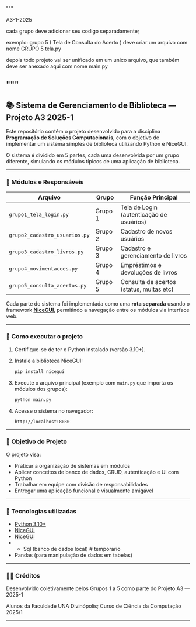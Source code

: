 """

A3-1-2025


cada grupo deve adicionar seu codigo separadamente;

exemplo: grupo 5 ( Tela de Consulta do Acerto )
deve criar um arquivo com nome
GRUPO 5 tela.py

depois todo projeto vai ser unificado em um unico arquivo, que também deve ser anexado aqui com nome 
main.py


"""
---

## 📚 Sistema de Gerenciamento de Biblioteca — Projeto A3 2025-1 

Este repositório contém o projeto desenvolvido para a disciplina **Programação de Soluções Computacionais**, com o objetivo de implementar um sistema simples de biblioteca utilizando Python e NiceGUI.

O sistema é dividido em 5 partes, cada uma desenvolvida por um grupo diferente, simulando os módulos típicos de uma aplicação de biblioteca.

---

### 🧩 Módulos e Responsáveis

| Arquivo                       | Grupo   | Função Principal                         |
| ----------------------------- | ------- | ---------------------------------------- |
| `grupo1_tela_login.py`        | Grupo 1 | Tela de Login (autenticação de usuários) |
| `grupo2_cadastro_usuarios.py` | Grupo 2 | Cadastro de novos usuários               |
| `grupo3_cadastro_livros.py`   | Grupo 3 | Cadastro e gerenciamento de livros       |
| `grupo4_movimentacoes.py`     | Grupo 4 | Empréstimos e devoluções de livros       |
| `grupo5_consulta_acertos.py`  | Grupo 5 | Consulta de acertos (status, multas etc) |

Cada parte do sistema foi implementada como uma **rota separada** usando o framework **[NiceGUI](https://nicegui.io/)**, permitindo a navegação entre os módulos via interface web.

---

### 🚀 Como executar o projeto

1. Certifique-se de ter o Python instalado (versão 3.10+).
2. Instale a biblioteca NiceGUI:

   ```bash
   pip install nicegui
   ```
3. Execute o arquivo principal (exemplo com `main.py` que importa os módulos dos grupos):

   ```bash
   python main.py
   ```
4. Acesse o sistema no navegador:

   ```
   http://localhost:8080
   ```

---

### 🎯 Objetivo do Projeto

O projeto visa:

* Praticar a organização de sistemas em módulos
* Aplicar conceitos de banco de dados, CRUD, autenticação e UI com Python
* Trabalhar em equipe com divisão de responsabilidades
* Entregar uma aplicação funcional e visualmente amigável

---

### 📄 Tecnologias utilizadas

* [Python 3.10+](https://www.python.org/)
* [NiceGUI](https://github.com/zauberzeug/nicegui)
* [NiceGUI](https://nicegui.io/documentation)
* * Sql (banco de dados local) # temporario
* Pandas (para manipulação de dados em tabelas)

---

### 🧑‍💻 Créditos

Desenvolvido coletivamente pelos Grupos 1 a 5 como parte do Projeto A3 — 2025-1

Alunos da Faculdade UNA Divinópolis; 
Curso de Ciência da Computação 2025/1

---

